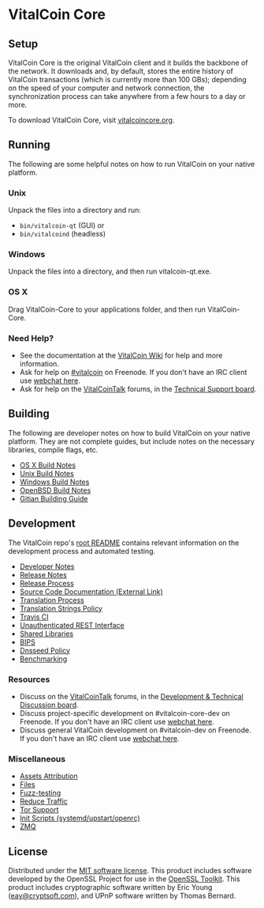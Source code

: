 VitalCoin Core
=============

Setup
---------------------
VitalCoin Core is the original VitalCoin client and it builds the backbone of the network. It downloads and, by default, stores the entire history of VitalCoin transactions (which is currently more than 100 GBs); depending on the speed of your computer and network connection, the synchronization process can take anywhere from a few hours to a day or more.

To download VitalCoin Core, visit [vitalcoincore.org](https://vitalcoincore.org/en/releases/).

Running
---------------------
The following are some helpful notes on how to run VitalCoin on your native platform.

### Unix

Unpack the files into a directory and run:

- `bin/vitalcoin-qt` (GUI) or
- `bin/vitalcoind` (headless)

### Windows

Unpack the files into a directory, and then run vitalcoin-qt.exe.

### OS X

Drag VitalCoin-Core to your applications folder, and then run VitalCoin-Core.

### Need Help?

* See the documentation at the [VitalCoin Wiki](https://en.vitalcoin.it/wiki/Main_Page)
for help and more information.
* Ask for help on [#vitalcoin](http://webchat.freenode.net?channels=vitalcoin) on Freenode. If you don't have an IRC client use [webchat here](http://webchat.freenode.net?channels=vitalcoin).
* Ask for help on the [VitalCoinTalk](https://vitalcointalk.org/) forums, in the [Technical Support board](https://vitalcointalk.org/index.php?board=4.0).

Building
---------------------
The following are developer notes on how to build VitalCoin on your native platform. They are not complete guides, but include notes on the necessary libraries, compile flags, etc.

- [OS X Build Notes](build-osx.md)
- [Unix Build Notes](build-unix.md)
- [Windows Build Notes](build-windows.md)
- [OpenBSD Build Notes](build-openbsd.md)
- [Gitian Building Guide](gitian-building.md)

Development
---------------------
The VitalCoin repo's [root README](/README.md) contains relevant information on the development process and automated testing.

- [Developer Notes](developer-notes.md)
- [Release Notes](release-notes.md)
- [Release Process](release-process.md)
- [Source Code Documentation (External Link)](https://dev.visucore.com/vitalcoin/doxygen/)
- [Translation Process](translation_process.md)
- [Translation Strings Policy](translation_strings_policy.md)
- [Travis CI](travis-ci.md)
- [Unauthenticated REST Interface](REST-interface.md)
- [Shared Libraries](shared-libraries.md)
- [BIPS](bips.md)
- [Dnsseed Policy](dnsseed-policy.md)
- [Benchmarking](benchmarking.md)

### Resources
* Discuss on the [VitalCoinTalk](https://vitalcointalk.org/) forums, in the [Development & Technical Discussion board](https://vitalcointalk.org/index.php?board=6.0).
* Discuss project-specific development on #vitalcoin-core-dev on Freenode. If you don't have an IRC client use [webchat here](http://webchat.freenode.net/?channels=vitalcoin-core-dev).
* Discuss general VitalCoin development on #vitalcoin-dev on Freenode. If you don't have an IRC client use [webchat here](http://webchat.freenode.net/?channels=vitalcoin-dev).

### Miscellaneous
- [Assets Attribution](assets-attribution.md)
- [Files](files.md)
- [Fuzz-testing](fuzzing.md)
- [Reduce Traffic](reduce-traffic.md)
- [Tor Support](tor.md)
- [Init Scripts (systemd/upstart/openrc)](init.md)
- [ZMQ](zmq.md)

License
---------------------
Distributed under the [MIT software license](/COPYING).
This product includes software developed by the OpenSSL Project for use in the [OpenSSL Toolkit](https://www.openssl.org/). This product includes
cryptographic software written by Eric Young ([eay@cryptsoft.com](mailto:eay@cryptsoft.com)), and UPnP software written by Thomas Bernard.
